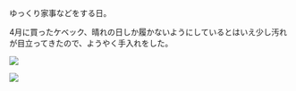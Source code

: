 ゆっくり家事などをする日。

4月に買ったケベック、晴れの日しか履かないようにしているとはいえ少し汚れが目立ってきたので、ようやく手入れをした。

![](https://photos.apkas.net/medium/202411/20241117-133713.webp)

![](https://photos.apkas.net/medium/202411/20241117-174601.webp)
